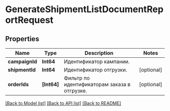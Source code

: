 # GenerateShipmentListDocumentReportRequest

## Properties
Name | Type | Description | Notes
------------ | ------------- | ------------- | -------------
**campaignId** | **Int64** | Идентификатор кампании. | 
**shipmentId** | **Int64** | Идентификатор отгрузки. | [optional] 
**orderIds** | **[Int64]** | Фильтр по идентификаторам заказа в отгрузке. | [optional] 

[[Back to Model list]](../README.md#documentation-for-models) [[Back to API list]](../README.md#documentation-for-api-endpoints) [[Back to README]](../README.md)


